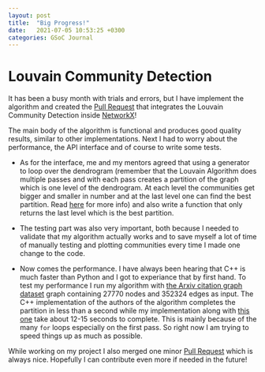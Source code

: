 ```yaml
---
layout: post
title:  "Big Progress!"
date:   2021-07-05 10:53:25 +0300
categories: GSoC Journal
---
```


# Louvain Community Detection
It has been a busy month with trials and errors, but I have implement the algorithm and created the [Pull Request](https://github.com/networkx/networkx/pull/4929) that integrates the Louvain Community Detection inside [NetworkX](https://github.com/networkx/)!

The main body of the algorithm is functional and produces good quality results, similar to other implementations. Next I had to worry about the performance, the API interface and of course to write some tests.

* As for the interface, me and my mentors agreed that using a generator to loop over the dendrogram (remember that the Louvain Algorithm does multiple passes and with each pass creates a partition of the graph which is one level of the dendrogram. At each level the communities get bigger and smaller in number and at the last level one can find the best partition. Read [here](https://en.wikipedia.org/wiki/Louvain_method) for more info) and also write a function that only returns the last level which is the best partition.

* The testing part was also very important, both because I needed to validate that my algorithm actually works and to save myself a lot of time of manually testing and plotting communities every time I made one change to the code.

* Now comes the performance. I have always been hearing that C++ is much faster than Python and I got to experiance that by first hand. To test my performance I run my algorithm with [the Arxiv citation graph dataset](https://www.cs.cornell.edu/projects/kddcup/datasets.html) graph containing 27770 nodes and 352324 edges as input. The C++ implementation of the authors of the algorithm completes the partition in less than a second while my implementation along with [this one](https://github.com/taynaud/python-louvain) take about 12-15 seconds to complete. This is mainly because of the many `for` loops especially on the first pass. So right now I am trying to speed things up as much as possible.

While working on my project I also merged one minor [Pull Request](https://github.com/networkx/networkx/pull/4939) which is always nice. Hopefully I can contribute even more if needed in the future!
